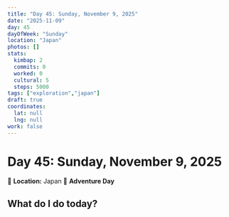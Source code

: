 ```yaml
---
title: "Day 45: Sunday, November 9, 2025"
date: "2025-11-09"
day: 45
dayOfWeek: "Sunday"
location: "Japan"
photos: []
stats:
  kimbap: 2
  commits: 0
  worked: 0
  cultural: 5
  steps: 5000
tags: ["exploration","japan"]
draft: true
coordinates:
  lat: null
  lng: null
work: false
---
```

# Day 45: Sunday, November 9, 2025

📍 **Location:** Japan
🎒 **Adventure Day**

## What do I do today?


